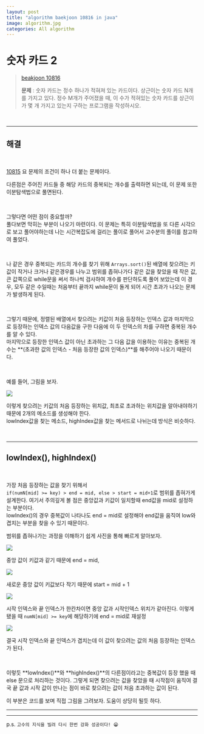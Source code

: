 ```yaml
---  
layout: post  
title: "algorithm baekjoon 10816 in java"  
image: algorithm.jpg  
categories: All algorithm  
---  
```


# 숫자 카드 2  

> [beakjoon 10816](https://www.acmicpc.net/problem/10816)  
>   
> **문제** : 숫자 카드는 정수 하나가 적혀져 있는 카드이다. 상근이는 숫자 카드 N개를 가지고 있다. 정수 M개가 주어졌을 때, 이 수가 적혀있는 숫자 카드를 상근이가 몇 개 가지고 있는지 구하는 프로그램을 작성하시오.  

<br>  

---  

## 해결  

<br>  

[10815](https://nnlog.github.io/2022/06/01/algorithm-baekjoon-10815/) 요 문제의 조건이 하나 더 붙는 문제이다.  

다른점은 주어진 카드들 중 해당 카드의 중복되는 개수를 출력하면 되는데, 이 문제 또한 이분탐색법으로 풀면된다.  

<br>  

그렇다면 어떤 점이 중요할까?  
풀다보면 막히는 부분이 나오기 마련이다. 이 문제는 특히 이분탐색법을 또 다른 시각으로 보고 풀어야하는데 나는 시간복잡도에 걸리는 풀이로 풀어서 고수분의 풀이를 참고하여 풀었다.  

<br>  

나 같은 경우 중복되는 카드의 개수를 찾기 위해 `Arrays.sort()`된 배열에 찾으려는 키값이 작거나 크거나 같은경우를 나누고 범위를 좁혀나가다 같은 값을 찾았을 때 작은 값, 큰 값쪽으로 while문을 써서 하나씩 검사하여 개수를 판단하도록 풀어 보았는데 이 경우, 모두 같은 수일때는 처음부터 끝까지 while문이 돌게 되어 시간 초과가 나오는 문제가 발생하게 된다.  

<br>  

그렇기 때문에, 정렬된 배열에서 찾으려는 키값이 처음 등장하는 인덱스 값과 마지막으로 등장하는 인덱스 값의 다음값을 구한 다음에 이 두 인덱스의 차를 구하면 중복된 개수를 알 수 있다.  
마지막으로 등장한 인덱스 값이 아닌 초과하는 그 다음 값을 이용하는 이유는 중복된 개수는 **(초과한 값의 인덱스 - 처음 등장한 값의 인덱스)**를 해주어야 나오기 때문이다.  

<br>  

예를 들어,
그림을 보자.  

![](https://user-images.githubusercontent.com/103972967/172336443-71cf7414-1723-4487-9d41-4029366df869.png)  

이렇게 찾으려는 키값의 처음 등장하는 위치값, 최초로 초과하는 위치값을 알아내야하기 때문에 2개의 메소드를 생성해야 한다.  
lowIndex값을 찾는 메소드, highIndex값을 찾는 메서드로 나뉘는데 방식은 비슷하다.  

<br>  

---  

## lowIndex(), highIndex()  

<br>  

가장 처음 등장하는 값을 찾기 위해서  
`if(numN[mid] >= key) > end = mid, else > start = mid+1`로 범위를 좁혀가게 설계한다. 여기서 주의깊게 볼 점은 중앙값과 키값이 일치할때 end값을 mid로 설정하는 부분이다.  
lowIndex()의 경우 중복값이 나타나도 end = mid로 설정해야 end값을 움직여 low와 겹치는 부분을 찾을 수 있기 때문이다.  

범위를 좁혀나가는 과정을 이해하기 쉽게 사진을 통해 빠르게 알아보자.  

![](https://user-images.githubusercontent.com/103972967/172340664-37d24d4b-988b-477f-ab45-92cff43725b4.png)  

중앙 값이 키값과 같기 때문에 end = mid,  

![](https://user-images.githubusercontent.com/103972967/172340725-9b2cd330-23a7-4829-a64f-bf002327ff58.png)  

새로운 중앙 값이 키값보다 작기 때문에 start = mid + 1  

![](https://user-images.githubusercontent.com/103972967/172340774-a73ff887-e3f6-435d-9be2-214022ed3972.png)  

시작 인덱스와 끝 인덱스가 한칸차이면 중앙 값과 시작인덱스 위치가 같아진다. 이렇게 됐을 때 `numN[mid] >= key`에 해당하기에 end = mid로 재설정  

![](https://user-images.githubusercontent.com/103972967/172340817-b103742a-9626-4547-bb5b-06914874aa30.png)

결국 시작 인덱스와 끝 인덱스가 겹치는데 이 값이 찾으려는 값의 처음 등장하는 인덱스가 된다.  

<br>  

이렇듯 **lowIndex()**와 **highIndex()**의 다른점이라고는 중복값이 등장 했을 때 else 문으로 처리하는 것이다. 그렇게 되면 찾으려는 값을 찾았을 때 시작점이 움직여 결국 끝 값과 시작 값이 만나는 점이 바로 찾으려는 값이 처음 초과하는 값이 된다.  

이 부분은 코드를 보며 직접 그림을 그려보자. 도움이 상당히 될듯 하다.  

---  

<script src="https://gist.github.com/nnlog/71288944ca9ac7c3f0a673a2d9925589.js"></script>  

---   

p.s. `고수의 지식을 빌려 다시 한번 강화 성공이다! 😁`  